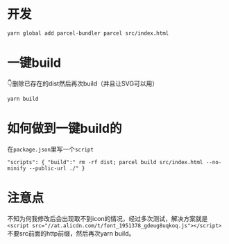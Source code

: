 # 开发
``yarn global add parcel-bundler
  parcel src/index.html
``
# 一键build
👇删除已存在的dist然后再次build（并且让SVG可以用）

``
yarn build
``
# 如何做到一键build的
在`package.json`里写一个`script`

``"scripts": {
    "build":" rm -rf dist; parcel build src/index.html --no-minify --public-url ./"
  }
``
# 注意点
不知为何我修改后会出现取不到icon的情况，经过多次测试，解决方案就是
``<script src="//at.alicdn.com/t/font_1951378_gdeug8uqkoq.js"></script>
``
不要src前面的http前缀，然后再次yarn build。
